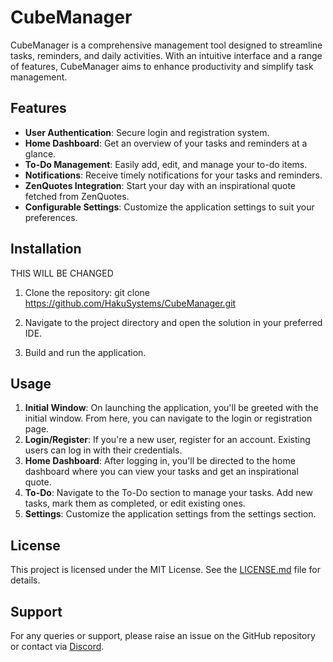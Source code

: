 # CubeManager

CubeManager is a comprehensive management tool designed to streamline tasks, reminders, and daily activities. With an intuitive interface and a range of features, CubeManager aims to enhance productivity and simplify task management.

## Features

- **User Authentication**: Secure login and registration system.
- **Home Dashboard**: Get an overview of your tasks and reminders at a glance.
- **To-Do Management**: Easily add, edit, and manage your to-do items.
- **Notifications**: Receive timely notifications for your tasks and reminders.
- **ZenQuotes Integration**: Start your day with an inspirational quote fetched from ZenQuotes.
- **Configurable Settings**: Customize the application settings to suit your preferences.

## Installation

THIS WILL BE CHANGED
1. Clone the repository:
git clone https://github.com/HakuSystems/CubeManager.git

2. Navigate to the project directory and open the solution in your preferred IDE.

3. Build and run the application.

## Usage

1. **Initial Window**: On launching the application, you'll be greeted with the initial window. From here, you can navigate to the login or registration page.
2. **Login/Register**: If you're a new user, register for an account. Existing users can log in with their credentials.
3. **Home Dashboard**: After logging in, you'll be directed to the home dashboard where you can view your tasks and get an inspirational quote.
4. **To-Do**: Navigate to the To-Do section to manage your tasks. Add new tasks, mark them as completed, or edit existing ones.
5. **Settings**: Customize the application settings from the settings section.

## License

This project is licensed under the MIT License. See the [LICENSE.md](LICENSE.md) file for details.

## Support

For any queries or support, please raise an issue on the GitHub repository or contact via [Discord](https://discord.gg/RrEY7Zr9).
